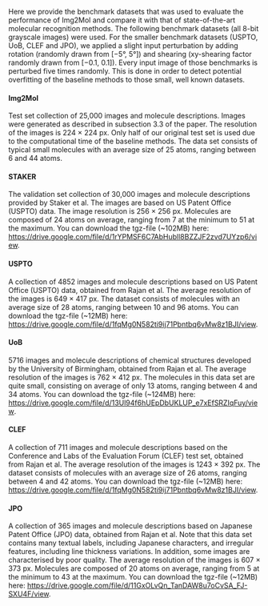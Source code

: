 Here we provide the benchmark datasets that was used to evaluate the performance of Img2Mol and compare it with that of state-of-the-art molecular recognition methods. The following benchmark datasets (all 8-bit grayscale images) were used. 
For the smaller benchmark datasets (USPTO, UoB, CLEF and JPO), we applied a slight input perturbation by adding rotation (randomly drawn from [−5°, 5°]) and shearing (xy-shearing factor randomly drawn from [−0.1, 0.1]). Every input image of those benchmarks is perturbed five times randomly. This is done in order to detect potential overfitting of the baseline methods to those small, well known datasets.
 
#### Img2Mol
Test set collection of 25,000 images and molecule descriptions. Images were generated as described in subsection 3.3 of the paper. The resolution of the images is 224 × 224 px. Only half of our original test set is used due to the computational time of the baseline methods. The data set consists of typical small molecules with an average size of 25 atoms, ranging between 6 and 44 atoms.
#### STAKER
The validation set collection of 30,000 images and molecule descriptions provided by Staker et al. The images are based on US Patent Office (USPTO) data. The image resolution is 256 × 256 px. Molecules are composed of 24 atoms on average, ranging from 7 at the minimum to 51 at the maximum. 
You can download the tgz-file (~102MB) here:
<a href="https://drive.google.com/file/d/1rYPMSF6C7AbHubll8BZZJF2zvd7UYzp6/view"    target="_blank">https://drive.google.com/file/d/1rYPMSF6C7AbHubll8BZZJF2zvd7UYzp6/view</a>.  
#### USPTO
A collection of 4852 images and molecule descriptions based on US Patent Office (USPTO) data, obtained from Rajan et al. The average resolution of the images is 649 × 417 px. The dataset consists of molecules with an average size of 28 atoms, ranging between 10 and 96 atoms.
You can download the tgz-file (~12MB) here: 
<a href="https://drive.google.com/file/d/1fqMg0N582ti9ij71Pbntbq6vMw8z1BJI/view" 
   target="_blank">https://drive.google.com/file/d/1fqMg0N582ti9ij71Pbntbq6vMw8z1BJI/view</a>. 
#### UoB
5716 images and molecule descriptions of chemical structures developed by the University of Birmingham, obtained from Rajan et al. The average resolution of the images is 762 × 412 px. The molecules in this data set are quite small, consisting on average of only 13 atoms, ranging between 4 and 34 atoms.
You can download the tgz-file (~124MB) here: 
<a href="https://drive.google.com/file/d/13Ul94f6hUEpDbUKLUP_e7xEfSRZIqFuy/view" 
   target="_blank">https://drive.google.com/file/d/13Ul94f6hUEpDbUKLUP_e7xEfSRZIqFuy/view</a>. 
#### CLEF 
A collection of 711 images and molecule descriptions based on the Conference and Labs of the Evaluation Forum (CLEF) test set, obtained from Rajan et al. The average resolution of the images is 1243 × 392 px. The dataset consists of molecules with an average size of 26 atoms, ranging between 4 and 42 atoms.
You can download the tgz-file (~12MB) here: 
<a href="https://drive.google.com/file/d/1fqMg0N582ti9ij71Pbntbq6vMw8z1BJI/view" 
   target="_blank">https://drive.google.com/file/d/1fqMg0N582ti9ij71Pbntbq6vMw8z1BJI/view</a>. 
#### JPO
A collection of 365 images and molecule descriptions based on Japanese Patent Office (JPO) data, obtained from Rajan et al. Note that this data set contains many textual labels, including Japanese characters, and irregular features, including line thickness variations. In addition, some images are characterised by poor quality. The average resolution of the images is 607 × 373 px. Molecules are composed of 20 atoms on average, ranging from 5 at the minimum to 43 at the maximum.
You can download the tgz-file (~12MB) here:
<a href="https://drive.google.com/file/d/11GxOLvQn_TanDAW8u7oCvSA_FJ-SXU4F/view" 
   target="_blank">https://drive.google.com/file/d/11GxOLvQn_TanDAW8u7oCvSA_FJ-SXU4F/view</a>. 




